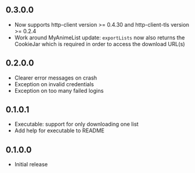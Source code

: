 ## 0.3.0.0

* Now supports http-client version >= 0.4.30 and
  http-client-tls version >= 0.2.4
* Work around MyAnimeList update: `exportLists` now also returns the CookieJar
  which is required in order to access the download URL(s)

## 0.2.0.0

* Clearer error messages on crash
* Exception on invalid credentials
* Exception on too many failed logins

## 0.1.0.1

* Executable: support for only downloading one list
* Add help for executable to README

## 0.1.0.0

* Initial release
